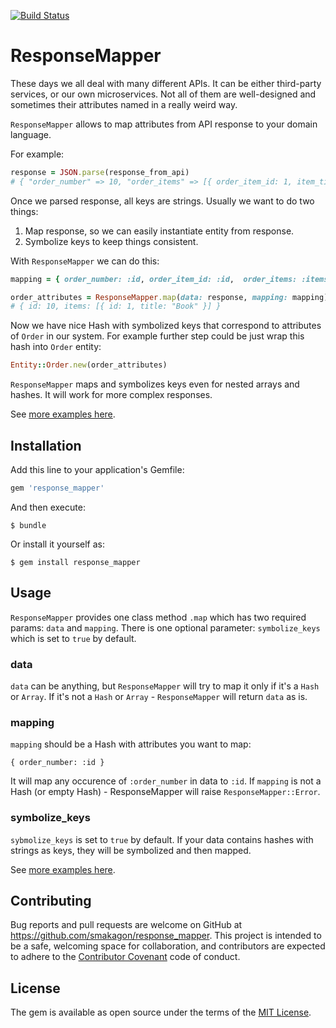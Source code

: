 [![Build Status](https://travis-ci.org/smakagon/response_mapper.svg?branch=master)](https://travis-ci.org/smakagon/response_mapper)

# ResponseMapper

These days we all deal with many different APIs.
It can be either third-party services, or our own microservices.
Not all of them are well-designed and sometimes their attributes named in a really weird way.

`ResponseMapper` allows to map attributes from API response to your domain language.

For example:

```ruby
response = JSON.parse(response_from_api)
# { "order_number" => 10, "order_items" => [{ order_item_id: 1, item_title: "Book" }] }
```

Once we parsed response, all keys are strings. Usually we want to do two things:

1. Map response, so we can easily instantiate entity from response.
2. Symbolize keys to keep things consistent.

With `ResponseMapper` we can do this:

```ruby
mapping = { order_number: :id, order_item_id: :id,  order_items: :items, item_title: :title }

order_attributes = ResponseMapper.map(data: response, mapping: mapping)
# { id: 10, items: [{ id: 1, title: "Book" }] }
```

Now we have nice Hash with symbolized keys that correspond to attributes of `Order` in our system.
For example further step could be just wrap this hash into `Order` entity:

```ruby
Entity::Order.new(order_attributes)
```

`ResponseMapper` maps and symbolizes keys even for nested arrays and hashes.
It will work for more complex responses.

See [more examples here](https://github.com/smakagon/response_mapper/blob/master/examples/examples.rb).

## Installation

Add this line to your application's Gemfile:

```ruby
gem 'response_mapper'
```

And then execute:

    $ bundle

Or install it yourself as:

    $ gem install response_mapper

## Usage

`ResponseMapper` provides one class method `.map` which has two required params: `data` and `mapping`.
There is one optional parameter: `symbolize_keys` which is set to `true` by default.

### data
`data` can be anything, but `ResponseMapper` will try to map it only if it's a `Hash` or `Array`.
If it's not a `Hash` or `Array` - `ResponseMapper` will return `data` as is.

### mapping
`mapping` should be a Hash with attributes you want to map:

```
{ order_number: :id }
```

It will map any occurence of `:order_number` in data to `:id`.
If `mapping` is not a Hash (or empty Hash) - ResponseMapper will raise `ResponseMapper::Error`.

### symbolize_keys
`sybmolize_keys` is set to `true` by default.
If your data contains hashes with strings as keys, they will be symbolized and then mapped.

See [more examples here](https://github.com/smakagon/response_mapper/blob/master/examples/examples.rb).

## Contributing

Bug reports and pull requests are welcome on GitHub at https://github.com/smakagon/response_mapper. This project is intended to be a safe, welcoming space for collaboration, and contributors are expected to adhere to the [Contributor Covenant](http://contributor-covenant.org) code of conduct.

## License

The gem is available as open source under the terms of the [MIT License](http://opensource.org/licenses/MIT).
